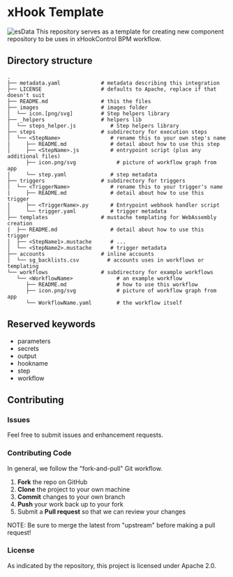 # xHook Template

![esData](./images.svg)
This repository serves as a template for creating new component repository to be uses in xHookControl BPM workflow.

## Directory structure

```text
.
├── metadata.yaml             # metadata describing this integration
├── LICENSE                   # defaults to Apache, replace if that doesn't suit
├── README.md                 # this the files
├── images                    # images folder
│  └── icon.[png/svg]         # Step helpers library
├── _helpers                  # helpers lib
│  └── steps_helper.js           # Step helpers library
├── steps                     # subdirectory for execution steps
│  └── <StepName>                # rename this to your own step's name
|     ├── README.md              # detail about how to use this step
│     ├── <StepName>.js          # entrypoint script (plus any additional files)
      ├── icon.png/svg             # picture of workflow graph from app
│     └── step.yaml              # step metadata 
├── triggers                  # subdirectory for triggers
│  └── <TriggerName>             # rename this to your trigger's name
|     ├── README.md              # detail about how to use this trigger
│     ├── <TriggerName>.py       # Entrypoint webhook handler script
│     └── trigger.yaml           # trigger metadata
├── templates                 # mustache templating for WebAssembly creation
|  ├── README.md                 # detail about how to use this trigger
│  ├── <StepName1>.mustache      # ... 
│  └── <StepName2>.mustache      # trigger metadata
├── accounts                  # inline accounts
│  └── sg_backlists.csv         # accounts uses in workflows or templating
└── workflows                 # subdirectory for example workflows
   └── <WorkflowName>              # an example workflow
      ├── README.md                # how to use this workflow
      ├── icon.png/svg             # picture of workflow graph from app
      └── WorkflowName.yaml        # the workflow itself
```

## Reserved keywords

- parameters
- secrets
- output
- hookname
- step
- workflow

## Contributing

### Issues

Feel free to submit issues and enhancement requests.

### Contributing Code

In general, we follow the "fork-and-pull" Git workflow.

 1. **Fork** the repo on GitHub
 2. **Clone** the project to your own machine
 3. **Commit** changes to your own branch
 4. **Push** your work back up to your fork
 5. Submit a **Pull request** so that we can review your changes

NOTE: Be sure to merge the latest from "upstream" before making a pull request!

### License

As indicated by the repository, this project is licensed under Apache 2.0.
